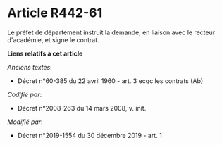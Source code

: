 # Article R442-61

Le préfet de département instruit la demande, en liaison avec le recteur d'académie, et signe le contrat.

**Liens relatifs à cet article**

_Anciens textes_:

  - Décret n°60-385 du 22 avril 1960 - art. 3 ecqc les contrats (Ab)

_Codifié par_:

  - Décret n°2008-263 du 14 mars 2008, v. init.

_Modifié par_:

  - Décret n°2019-1554 du 30 décembre 2019 - art. 1
